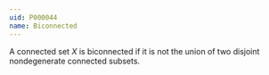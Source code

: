 ```yaml
---
uid: P000044
name: Biconnected
---
```

A connected set $X$ is biconnected if it is not the union of two disjoint nondegenerate connected subsets.

